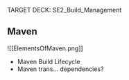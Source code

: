 TARGET DECK: SE2_Build_Management 


## Maven 
![[ElementsOfMaven.png]]
- Maven Build Lifecycle 
- Maven trans... dependencies? 


